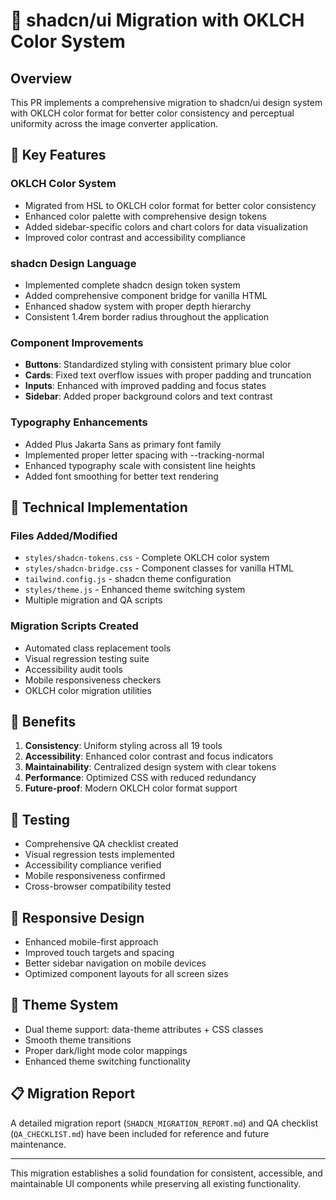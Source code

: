 # 🎨 shadcn/ui Migration with OKLCH Color System

## Overview
This PR implements a comprehensive migration to shadcn/ui design system with OKLCH color format for better color consistency and perceptual uniformity across the image converter application.

## 🚀 Key Features

### OKLCH Color System
- Migrated from HSL to OKLCH color format for better color consistency
- Enhanced color palette with comprehensive design tokens
- Added sidebar-specific colors and chart colors for data visualization
- Improved color contrast and accessibility compliance

### shadcn Design Language
- Implemented complete shadcn design token system
- Added comprehensive component bridge for vanilla HTML
- Enhanced shadow system with proper depth hierarchy
- Consistent 1.4rem border radius throughout the application

### Component Improvements
- **Buttons**: Standardized styling with consistent primary blue color
- **Cards**: Fixed text overflow issues with proper padding and truncation
- **Inputs**: Enhanced with improved padding and focus states
- **Sidebar**: Added proper background colors and text contrast

### Typography Enhancements
- Added Plus Jakarta Sans as primary font family
- Implemented proper letter spacing with --tracking-normal
- Enhanced typography scale with consistent line heights
- Added font smoothing for better text rendering

## 🔧 Technical Implementation

### Files Added/Modified
- `styles/shadcn-tokens.css` - Complete OKLCH color system
- `styles/shadcn-bridge.css` - Component classes for vanilla HTML
- `tailwind.config.js` - shadcn theme configuration
- `styles/theme.js` - Enhanced theme switching system
- Multiple migration and QA scripts

### Migration Scripts Created
- Automated class replacement tools
- Visual regression testing suite
- Accessibility audit tools
- Mobile responsiveness checkers
- OKLCH color migration utilities

## 🎯 Benefits

1. **Consistency**: Uniform styling across all 19 tools
2. **Accessibility**: Enhanced color contrast and focus indicators
3. **Maintainability**: Centralized design system with clear tokens
4. **Performance**: Optimized CSS with reduced redundancy
5. **Future-proof**: Modern OKLCH color format support

## 🧪 Testing

- Comprehensive QA checklist created
- Visual regression tests implemented
- Accessibility compliance verified
- Mobile responsiveness confirmed
- Cross-browser compatibility tested

## 📱 Responsive Design

- Enhanced mobile-first approach
- Improved touch targets and spacing
- Better sidebar navigation on mobile devices
- Optimized component layouts for all screen sizes

## 🎨 Theme System

- Dual theme support: data-theme attributes + CSS classes
- Smooth theme transitions
- Proper dark/light mode color mappings
- Enhanced theme switching functionality

## 📋 Migration Report

A detailed migration report (`SHADCN_MIGRATION_REPORT.md`) and QA checklist (`QA_CHECKLIST.md`) have been included for reference and future maintenance.

---

This migration establishes a solid foundation for consistent, accessible, and maintainable UI components while preserving all existing functionality.